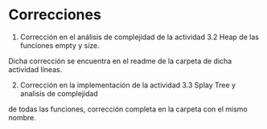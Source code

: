 # Correcciones

1. Corrección en el análisis de complejidad de la actividad 3.2 Heap de las funciones empty y size.

Dicha corrección se encuentra en el readme de la carpeta de dicha actividad líneas.

2. Corrección en la implementación de la actividad 3.3 Splay Tree y analisis de complejidad 

de todas las funciones, corrección completa en la carpeta con el mismo nombre.
